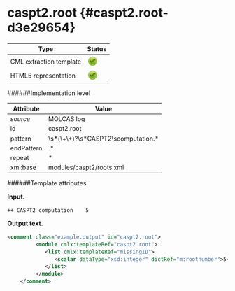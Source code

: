 # caspt2.root {#caspt2.root-d3e29654}


| Type                                                                                                                                                | Status                                                                                                                                              |
|----|----|
| CML extraction template                                                                                                                             | ![](/imgs/Total.png)                                                                                                                                |
| HTML5 representation                                                                                                                                | ![](/imgs/Total.png)                                                                                                                                |

######Implementation level

| Attribute                                                                                                                                           | Value                                                                                                                                               |
|----|----|
| *source*                                                                                                                                            | MOLCAS log                                                                                                                                          |
| id                                                                                                                                                  | caspt2.root                                                                                                                                         |
| pattern                                                                                                                                             | \\s\*(\\+\\+)?\\s\*CASPT2\\scomputation.\*                                                                                                          |
| endPattern                                                                                                                                          | .\*                                                                                                                                                 |
| repeat                                                                                                                                              | \*                                                                                                                                                  |
| xml:base                                                                                                                                            | modules/caspt2/roots.xml                                                                                                                            |

######Template attributes

**Input.**

    ++ CASPT2 computation    5
        

**Output text.**

```xml
<comment class="example.output" id="caspt2.root">
         <module cmlx:templateRef="caspt2.root">
            <list cmlx:templateRef="missingID">
               <scalar dataType="xsd:integer" dictRef="m:rootnumber">5</scalar>
            </list>
         </module>
    </comment>
```
